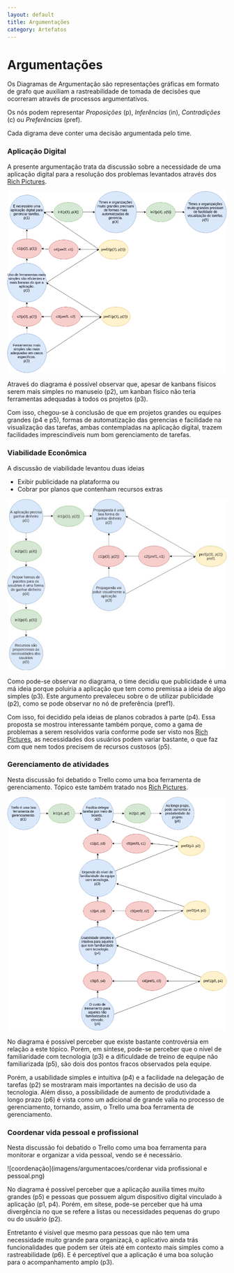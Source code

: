 ```yaml
---
layout: default
title: Argumentações
category: Artefatos
---
```


# Argumentações

Os Diagramas de Argumentação são representações gráficas em formato de grafo que auxiliam a rastreabilidade de tomada de decisões que ocorreram através de processos argumentativos.

Os nós podem representar _Proposições_ (p), _Inferências_ (in), _Contradições_ (c) ou _Preferências_ (pref).

Cada digrama deve conter uma decisão argumentada pelo time.

### Aplicação Digital

A presente argumentação trata da discussão sobre a necessidade de uma aplicação digital para a resolução dos problemas levantados através dos [Rich Pictures](/rich%20pictures.html).

![aplicação digital](imagens/argumentacoes/AppDigital.png)

Atraveś do diagrama é possível observar que, apesar de kanbans físicos serem mais simples no manuseio (p2), um kanban físico não teria ferramentas adequadas à todos os projetos (p3).

Com isso, chegou-se à conclusão de que em projetos grandes ou equipes grandes (p4 e p5), formas de automatização das gerencias e facilidade na visualização das tarefas, ambas contempladas na aplicação digital, trazem facilidades imprescindíveis num bom gerenciamento de tarefas.

### Viabilidade Econômica

A discussão de viabilidade levantou duas ideias
- Exibir publicidade na plataforma ou
- Cobrar por planos que contenham recursos extras

![argumentação do financeiro](imagens/argumentacoes/argfinanceiro.png)

Como pode-se observar no diagrama, o time decidiu que publicidade é uma má ideia porque poluiria a aplicação que tem como premissa a ideia de algo simples (p3). Este argumento prevaleceu sobre o de utilizar publicidade (p2), como se pode observar no nó de preferência (pref1).

Com isso, foi decidido pela ideias de planos cobrados à parte (p4). Essa proposta se mostrou interessante também porque, como a gama de problemas a serem resolvidos varia conforme pode ser visto nos [Rich Pictures](/rich%20pictures.html), as necessidades dos usuários podem variar bastante, o que faz com que nem todos precisem de recursos custosos (p5).

### Gerenciamento de atividades

Nesta discussão foi debatido o Trello como uma boa ferramenta de gerenciamento. Tópico este também tratado nos [Rich Pictures](/rich%20pictures.html).

![gerenciamento](imagens/argumentacoes/gerenciamento.png)

No diagrama é possível perceber que existe bastante controvérsia em relação a este tópico. Porém, em síntese, pode-se perceber que o nível de familiaridade com tecnologia (p3) e a dificuldade de treino de equipe não familiarizada (p5), são dois dos pontos fracos observados pela equipe.

Porém, a usabilidade simples e intuitiva (p4) e a facilidade na delegação de tarefas (p2) se mostraram mais importantes na decisão de uso da tecnologia. Além disso, a possibilidade de aumento de produtividade a longo prazo (p6) é vista como um adicional de grande valia no processo de gerenciamento, tornando, assim, o Trello uma boa ferramenta de gerenciamento.

### Coordenar vida pessoal e profissional

Nesta discussão foi debatido o Trello como uma boa ferramenta para monitorar e organizar a vida pessoal, vendo se é necessário.

![coordenação](imagens/argumentacoes/cordenar vida profissional e pessoal.png)

No diagrama é possível perceber que a aplicação auxilia times muito grandes (p5) e pessoas que possuem algum dispositivo digital vinculado à aplicação (p1, p4). Porém, em sítese, pode-se perceber que há uma divergência no que se refere a listas ou necessidades pequenas do grupo ou do usuário (p2).

Entretanto é visível que mesmo para pessoas que não tem uma necessidade muito grande para organizaçã, o aplicativo ainda trás funcionalidades que podem ser úteis até em contexto mais simples como a rastreabilidade (p6). E é perceptível que a aplicação é uma boa solução para o acompanhamento amplo (p3).
